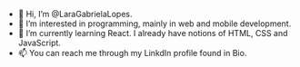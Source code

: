 - 👋 Hi, I’m @LaraGabrielaLopes.
- 👀 I’m interested in programming, mainly in web and mobile development. 
- 🌱 I’m currently learning React. I already have notions of HTML, CSS and JavaScript.
- 📫 You can reach me through my LinkdIn profile found in Bio.

<!---
LaraGabrielaLopes/LaraGabrielaLopes is a ✨ special ✨ repository because its `README.md` (this file) appears on your GitHub profile.
You can click the Preview link to take a look at your changes.
--->
